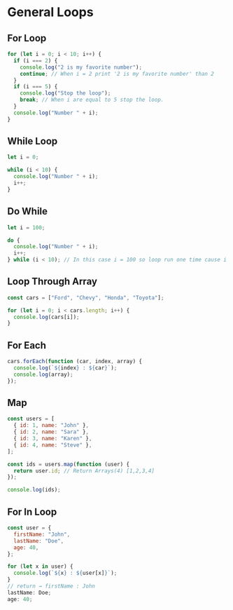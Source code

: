 # General Loops

## For Loop

```javascript
for (let i = 0; i < 10; i++) {
  if (i === 2) {
    console.log("2 is my favorite number");
    continue; // When i = 2 print '2 is my favorite number' than 2
  }
  if (i === 5) {
    console.log("Stop the loop");
    break; // When i are equal to 5 stop the loop.
  }
  console.log("Number " + i);
}
```

## While Loop

```javascript
let i = 0;

while (i < 10) {
  console.log("Number " + i);
  i++;
}
```

## Do While

```javascript
let i = 100;

do {
  console.log("Number " + i);
  i++;
} while (i < 10); // In this case i = 100 so loop run one time cause i are bigger than 10
```

## Loop Through Array

```javascript
const cars = ["Ford", "Chevy", "Honda", "Toyota"];

for (let i = 0; i < cars.length; i++) {
  console.log(cars[i]);
}
```

## For Each

```javascript
cars.forEach(function (car, index, array) {
  console.log(`${index} : ${car}`);
  console.log(array);
});
```

## Map

```javascript
const users = [
  { id: 1, name: "John" },
  { id: 2, name: "Sara" },
  { id: 3, name: "Karen" },
  { id: 4, name: "Steve" },
];

const ids = users.map(function (user) {
  return user.id; // Return Arrays(4) [1,2,3,4]
});

console.log(ids);
```

## For In Loop

```javascript
const user = {
  firstName: "John",
  lastName: "Doe",
  age: 40,
};

for (let x in user) {
  console.log(`${x} : ${user[x]}`);
}
// return → firstName : John
lastName: Doe;
age: 40;
```
